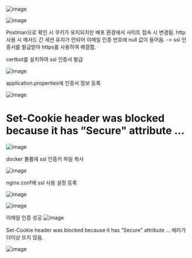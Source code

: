 ![image](https://sj-obsidian-bucket.s3.ap-northeast-2.amazonaws.com/aa75c775e021714a26fcda8e7b7c97e7.png)


![image](https://sj-obsidian-bucket.s3.ap-northeast-2.amazonaws.com/e7f4e3f5caeaad4241afd8f3cf712657.png)

Postman으로 확인 시 쿠키가 유지되지만 배포 환경에서 사이트 접속 시 변경됨.
http 사용 시 메서드 간 세션 유지가 안되어 이메일 인증 번호에 null 값이 들어옴.
-> ssl 인증서를 발급받아 https를 사용하여 해결함.


certbot를 설치하여 ssl 인증서 발급

![image](https://sj-obsidian-bucket.s3.ap-northeast-2.amazonaws.com/05c3b70f014933a379e5ee5f141d2e0e.png)



application.properties에 인증서 정보 등록

![image](https://sj-obsidian-bucket.s3.ap-northeast-2.amazonaws.com/77b3131a6b70dc7b6baf205e38c6db99.png)



# Set-Cookie header was blocked because it has ”Secure" attribute ...


![image](https://sj-obsidian-bucket.s3.ap-northeast-2.amazonaws.com/fbe99ae915cc98a50d88ed0bfab3d0ef.png)


docker 볼륨에 ssl 인증키 파일 복사

![image](https://sj-obsidian-bucket.s3.ap-northeast-2.amazonaws.com/72f68bb97b7b8b7c5762554f5c8572ee.png)



nginx.conf에 ssl 사용 설정 등록 

![image](https://sj-obsidian-bucket.s3.ap-northeast-2.amazonaws.com/4d4e2c2dce29fdeef1dd4c61ea2692d0.png)



![image](https://sj-obsidian-bucket.s3.ap-northeast-2.amazonaws.com/1e8a6ceb4496ae814069097209f687a9.png)



이메일 인증 성공
![image](https://sj-obsidian-bucket.s3.ap-northeast-2.amazonaws.com/ff38c0c9040e8c448cae79c30bf935ef.png)


Set-Cookie header was blocked because it has ”Secure" attribute ... 에러가 더이상 뜨지 않음.


![image](https://sj-obsidian-bucket.s3.ap-northeast-2.amazonaws.com/d4f812bbbbe08a0742fa70d0e6de9d9c.png)




